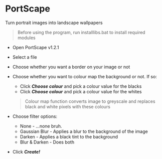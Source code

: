 # PortScape
Turn portrait images into landscape wallpapers
> Before using the program, run installlibs.bat to install required modules

* Open PortScape v1.2.1
* Select a file
* Choose whether you want a border on your image or not
* Choose whether you want to colour map the background or not. If so:
	* Click _**Choose colour**_ and pick a colour value for the blacks
	* Click _**Choose colour**_ and pick a colour value for the whites
	
	> Colour map function converts image to greyscale and replaces black and white pixels with these colours
* Choose filter options:
	* None - ...none bruh.
	* Gaussian Blur - Applies a blur to the background of the image
	* Darken - Applies a black tint to the background
	* Blur & Darken - Does both
* Click _**Create!**_
